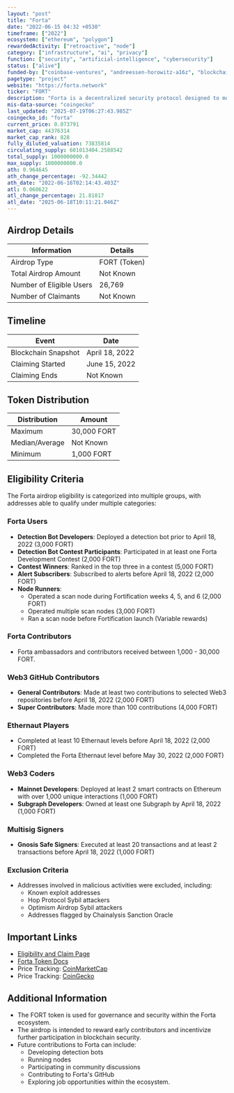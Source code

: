 ```yaml
---
layout: "post"
title: "Forta"
date: "2022-06-15 04:32 +0530"
timeframe: ["2022"]
ecosystem: ["ethereum", "polygon"]
rewardedActivity: ["retroactive", "node"]
category: ["infrastructure", "ai", "privacy"]
function: ["security", "artificial-intelligence", "cybersecurity"]
status: ["alive"]
funded-by: ["coinbase-ventures", "andreessen-horowitz-a16z", "blockchain-capital"]
pagetype: "project"
website: "https://forta.network"
ticker: "FORT"
description: "Forta is a decentralized security protocol designed to monitor blockchain activity and detect threats in real time."
mis-data-source: "coingecko"
last_updated: "2025-07-19T06:27:43.985Z"
coingecko_id: "forta"
current_price: 0.073791
market_cap: 44376314
market_cap_rank: 828
fully_diluted_valuation: 73835814
circulating_supply: 601013404.2588542
total_supply: 1000000000.0
max_supply: 1000000000.0
ath: 0.964645
ath_change_percentage: -92.34442
ath_date: "2022-06-16T02:14:43.403Z"
atl: 0.060622
atl_change_percentage: 21.81817
atl_date: "2025-06-18T10:11:21.046Z"
---
```


## Airdrop Details

| Information              | Details      |
| ------------------------ | ------------ |
| Airdrop Type             | FORT (Token) |
| Total Airdrop Amount     | Not Known    |
| Number of Eligible Users | 26,769       |
| Number of Claimants      | Not Known    |

## Timeline

| Event               | Date           |
| ------------------- | -------------- |
| Blockchain Snapshot | April 18, 2022 |
| Claiming Started    | June 15, 2022  |
| Claiming Ends       | Not Known      |

## Token Distribution

| Distribution   | Amount      |
| -------------- | ----------- |
| Maximum        | 30,000 FORT |
| Median/Average | Not Known   |
| Minimum        | 1,000 FORT  |

## Eligibility Criteria

The Forta airdrop eligibility is categorized into multiple groups, with addresses able to qualify under multiple categories:

### **Forta Users**

- **Detection Bot Developers**: Deployed a detection bot prior to April 18, 2022 (3,000 FORT)
- **Detection Bot Contest Participants**: Participated in at least one Forta Development Contest (2,000 FORT)
- **Contest Winners**: Ranked in the top three in a contest (5,000 FORT)
- **Alert Subscribers**: Subscribed to alerts before April 18, 2022 (2,000 FORT)
- **Node Runners**:
  - Operated a scan node during Fortification weeks 4, 5, and 6 (2,000 FORT)
  - Operated multiple scan nodes (3,000 FORT)
  - Ran a scan node before Fortification launch (Variable rewards)

### **Forta Contributors**

- Forta ambassadors and contributors received between 1,000 - 30,000 FORT.

### **Web3 GitHub Contributors**

- **General Contributors**: Made at least two contributions to selected Web3 repositories before April 18, 2022 (2,000 FORT)
- **Super Contributors**: Made more than 100 contributions (4,000 FORT)

### **Ethernaut Players**

- Completed at least 10 Ethernaut levels before April 18, 2022 (2,000 FORT)
- Completed the Forta Ethernaut level before May 30, 2022 (2,000 FORT)

### **Web3 Coders**

- **Mainnet Developers**: Deployed at least 2 smart contracts on Ethereum with over 1,000 unique interactions (1,000 FORT)
- **Subgraph Developers**: Owned at least one Subgraph by April 18, 2022 (1,000 FORT)

### **Multisig Signers**

- **Gnosis Safe Signers**: Executed at least 20 transactions and at least 2 transactions before April 18, 2022 (1,000 FORT)

### **Exclusion Criteria**

- Addresses involved in malicious activities were excluded, including:
  - Known exploit addresses
  - Hop Protocol Sybil attackers
  - Optimism Airdrop Sybil attackers
  - Addresses flagged by Chainalysis Sanction Oracle

## Important Links

- [Eligibility and Claim Page](https://docs.forta.network/en/latest/airdrop/)
- [Forta Token Docs](https://docs.forta.network/en/latest/fort-token/)
- Price Tracking: [CoinMarketCap](https://coinmarketcap.com/currencies/forta/)
- Price Tracking: [CoinGecko](https://www.coingecko.com/en/coins/forta)

## Additional Information

- The FORT token is used for governance and security within the Forta ecosystem.
- The airdrop is intended to reward early contributors and incentivize further participation in blockchain security.
- Future contributions to Forta can include:
  - Developing detection bots
  - Running nodes
  - Participating in community discussions
  - Contributing to Forta's GitHub
  - Exploring job opportunities within the ecosystem.
